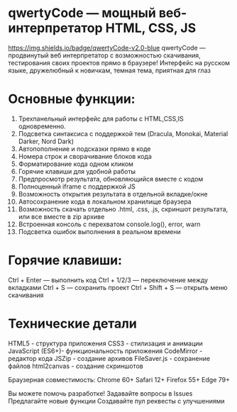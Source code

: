 # qwertyCode — мощный веб-интерпретатор HTML, CSS, JS
https://img.shields.io/badge/qwertyCode-v2.0-blue
qwertyCode — продвинутый веб интерпретатор с возможностью скачивания, тестирования своих проектов прямо в браузере!
Интерфейс на русском языке, дружелюбный к новичкам, темная тема, приятная для глаз

# Основные функции:
1. Трехпанельный интерфейс для работы с HTML,CSS,IS одновременно.
2. Подсветка синтаксиса с поддержкой тем (Dracula, Monokai, Material Darker, Nord Dark)
3. Автопополнение и подсказки прямо в коде
4. Номера строк и сворачивание блоков кода
5. Форматирование кода одном кликом
6. Горячие клавиши для удобной работы
7. Предпросмотр результата, обновляющийся вместе с кодом
8. Полноценный iframe с поддержкой JS
9. Возможность открытия результата в отдельной вкладке/окне
10. Автосохранение кода в локальном хранилище браузера
11. Возможность скачать отдельно .html, .css, .js, скриншот результата, или все вместе в zip архиве
12. Встроенная консоль с перехватом console.log(), error, warn
13. Подсветка ошибок выполнения в реальном времени

# Горячие клавиши:
Ctrl + Enter — выполнить код
Ctrl  + 1/2/3 — переключение между вкладками
Ctrl + S — сохранить проект
Ctrl + Shift + S — открыть меню скачивания

# Технические детали
HTML5 - структура приложения
CSS3 - стилизация и анимации
JavaScript (ES6+)- функциональность приложения
CodeMirror - редактор кода
JSZip - создание архивов
FileSaver.js - сохранение файлов
html2canvas - создание скриншотов

Браузерная совместимость:
Chrome 60+
Safari 12+
Firefox 55+
Edge 79+

Вы можете помочь разработке!
Задавайте вопросы в Issues
Предлагайте новые функции
Создавайте пул реквесты с улучшениями
